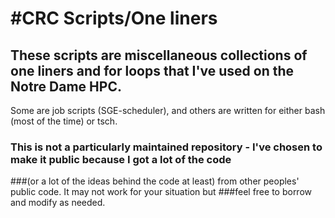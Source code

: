 
#CRC Scripts/One liners
==================

## These scripts are miscellaneous collections of one liners and for loops that I've used on the Notre Dame HPC.
Some are job scripts (SGE-scheduler), and others are written for either bash (most of the time) or tsch. 

### This is not a particularly maintained repository - I've chosen to make it public because I got a lot of the code
###(or a lot of the ideas behind the code at least) from other peoples' public code. It may not work for your situation but 
###feel free to borrow and modify as needed. 
